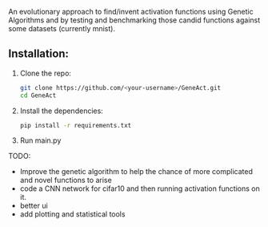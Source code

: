 An evolutionary approach to find/invent activation functions using Genetic Algorithms and by testing and benchmarking
those candid functions against some datasets (currently mnist).

## Installation:

1. Clone the repo:
    ```bash
    git clone https://github.com/<your-username>/GeneAct.git
    cd GeneAct
    ```

2. Install the dependencies:
    ```bash
    pip install -r requirements.txt
    ```

3. Run main.py

TODO:

- Improve the genetic algorithm to help the chance of more complicated and novel functions to arise
- code a CNN network for cifar10 and then running activation functions on it.
- better ui
- add plotting and statistical tools
